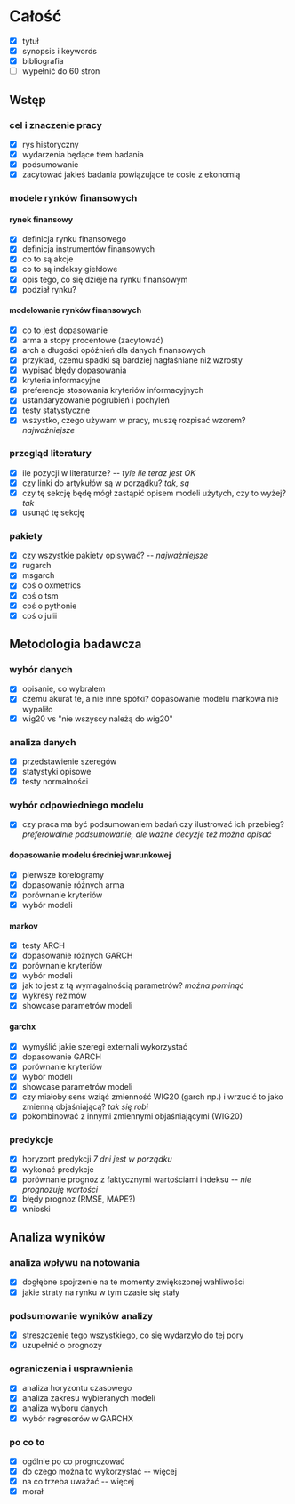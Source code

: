 # Całość
- [x] tytuł
- [x] synopsis i keywords
- [x] bibliografia
- [ ] wypełnić do 60 stron
## Wstęp
### cel i znaczenie pracy
- [x] rys historyczny
- [x] wydarzenia będące tłem badania
- [x] podsumowanie
- [x] zacytować jakieś badania powiązujące te cosie z ekonomią
### modele rynków finansowych
#### rynek finansowy
- [x] definicja rynku finansowego
- [x] definicja instrumentów finansowych
- [x] co to są akcje
- [x] co to są indeksy giełdowe
- [x] opis tego, co się dzieje na rynku finansowym
- [x] podział rynku?
#### modelowanie rynków finansowych
- [x] co to jest dopasowanie
- [x] arma a stopy procentowe (zacytować)
- [x] arch a długości opóźnień dla danych finansowych
- [x] przykład, czemu spadki są bardziej nagłaśniane niż wzrosty
- [x] wypisać błędy dopasowania
- [x] kryteria informacyjne
- [x] preferencje stosowania kryteriów informacyjnych
- [x] ustandaryzowanie pogrubień i pochyleń
- [x] testy statystyczne
- [x] wszystko, czego używam w pracy, muszę rozpisać wzorem? *najważniejsze*
### przegląd literatury
- [x] ile pozycji w literaturze? -- *tyle ile teraz jest OK*
- [x] czy linki do artykułów są w porządku? *tak, są*
- [x] czy tę sekcję będę mógł zastąpić opisem modeli użytych, czy to wyżej? *tak*
- [x] usunąć tę sekcję
### pakiety
- [x] czy wszystkie pakiety opisywać? -- *najważniejsze*
- [x] rugarch
- [x] msgarch
- [x] coś o oxmetrics
- [x] coś o tsm
- [x] coś o pythonie
- [x] coś o julii
## Metodologia badawcza
### wybór danych
- [x] opisanie, co wybrałem
- [x] czemu akurat te, a nie inne spółki? dopasowanie modelu markowa nie wypaliło
- [x] wig20 vs "nie wszyscy należą do wig20"
### analiza danych
- [x] przedstawienie szeregów
- [x] statystyki opisowe
- [x] testy normalności
### wybór odpowiedniego modelu
- [x] czy praca ma być podsumowaniem badań czy ilustrować ich przebieg? *preferowalnie podsumowanie, ale ważne decyzje też można opisać*
#### dopasowanie modelu średniej warunkowej
- [x] pierwsze korelogramy
- [x] dopasowanie różnych arma
- [x] porównanie kryteriów
- [x] wybór modeli
#### markov
- [x] testy ARCH
- [x] dopasowanie różnych GARCH
- [x] porównanie kryteriów
- [x] wybór modeli
- [x] jak to jest z tą wymagalnością parametrów? *można pominąć*
- [x] wykresy reżimów
- [x] showcase parametrów modeli
#### garchx
- [x] wymyślić jakie szeregi externali wykorzystać
- [x] dopasowanie GARCH
- [x] porównanie kryteriów
- [x] wybór modeli
- [x] showcase parametrów modeli
- [x] czy miałoby sens wziąć zmienność WIG20 (garch np.) i wrzucić to jako zmienną objaśniającą? *tak się robi*
- [x] pokombinować z innymi zmiennymi objaśniającymi (WIG20)
### predykcje
- [x] horyzont predykcji *7 dni jest w porządku*
- [x] wykonać predykcje
- [x] porównanie prognoz z faktycznymi wartościami indeksu -- *nie prognozuję wartości*
- [x] błędy prognoz (RMSE, MAPE?)
- [x] wnioski
## Analiza wyników
### analiza wpływu na notowania
- [x] dogłębne spojrzenie na te momenty zwiększonej wahliwości
- [x] jakie straty na rynku w tym czasie się stały
### podsumowanie wyników analizy
- [x] streszczenie tego wszystkiego, co się wydarzyło do tej pory
- [x] uzupełnić o prognozy
### ograniczenia i usprawnienia
- [x] analiza horyzontu czasowego
- [x] analiza zakresu wybieranych modeli
- [x] analiza wyboru danych
- [x] wybór regresorów w GARCHX
### po co to
- [x] ogólnie po co prognozować
- [x] do czego można to wykorzystać -- więcej
- [x] na co trzeba uważać -- więcej
- [x] morał